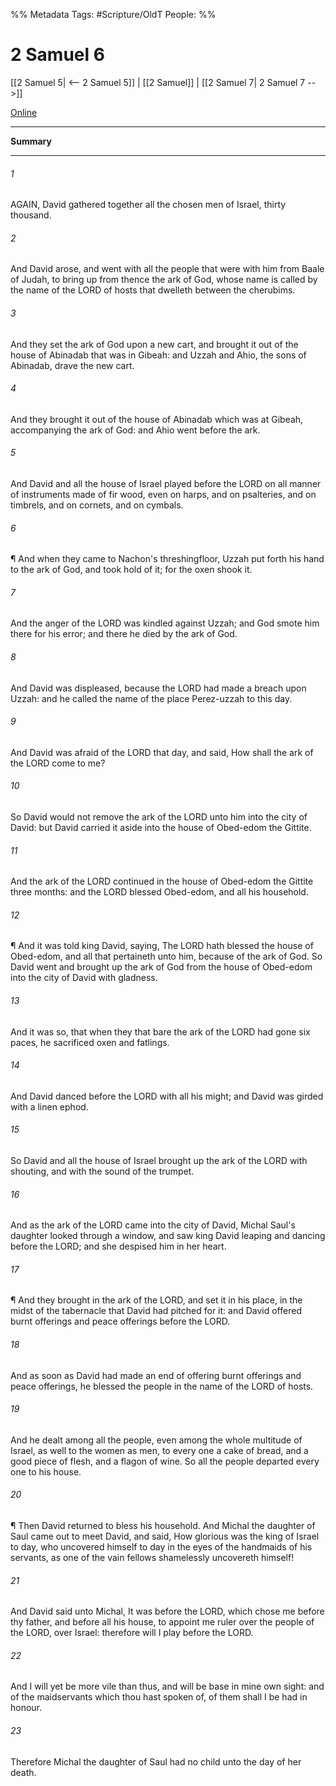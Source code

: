 

%% Metadata
Tags: #Scripture/OldT
People: 
%%
# 2 Samuel 6
[[2 Samuel 5| <-- 2 Samuel 5]] | [[2 Samuel]] | [[2 Samuel 7| 2 Samuel 7 -->]]

[Online](https://churchofjesuschrist.org/study/scriptures/ot/2-sam/6?lang=eng)

---
__Summary__



---

###### 1
AGAIN, David gathered together all the chosen men of Israel, thirty thousand.
###### 2
And David arose, and went with all the people that were with him from Baale of Judah, to bring up from thence the ark of God, whose name is called by the name of the LORD of hosts that dwelleth between the cherubims.
###### 3
And they set the ark of God upon a new cart, and brought it out of the house of Abinadab that was in Gibeah: and Uzzah and Ahio, the sons of Abinadab, drave the new cart.
###### 4
And they brought it out of the house of Abinadab which was at Gibeah, accompanying the ark of God: and Ahio went before the ark.
###### 5
And David and all the house of Israel played before the LORD on all manner of instruments made of fir wood, even on harps, and on psalteries, and on timbrels, and on cornets, and on cymbals.
###### 6
¶ And when they came to Nachon's threshingfloor, Uzzah put forth his hand to the ark of God, and took hold of it; for the oxen shook it.
###### 7
And the anger of the LORD was kindled against Uzzah; and God smote him there for his error; and there he died by the ark of God.
###### 8
And David was displeased, because the LORD had made a breach upon Uzzah: and he called the name of the place Perez-uzzah to this day.
###### 9
And David was afraid of the LORD that day, and said, How shall the ark of the LORD come to me?
###### 10
So David would not remove the ark of the LORD unto him into the city of David: but David carried it aside into the house of Obed-edom the Gittite.
###### 11
And the ark of the LORD continued in the house of Obed-edom the Gittite three months: and the LORD blessed Obed-edom, and all his household.
###### 12
¶ And it was told king David, saying, The LORD hath blessed the house of Obed-edom, and all that pertaineth unto him, because of the ark of God.  So David went and brought up the ark of God from the house of Obed-edom into the city of David with gladness.
###### 13
And it was so, that when they that bare the ark of the LORD had gone six paces, he sacrificed oxen and fatlings.
###### 14
And David danced before the LORD with all his might; and David was girded with a linen ephod.
###### 15
So David and all the house of Israel brought up the ark of the LORD with shouting, and with the sound of the trumpet.
###### 16
And as the ark of the LORD came into the city of David, Michal Saul's daughter looked through a window, and saw king David leaping and dancing before the LORD; and she despised him in her heart.
###### 17
¶ And they brought in the ark of the LORD, and set it in his place, in the midst of the tabernacle that David had pitched for it: and David offered burnt offerings and peace offerings before the LORD.
###### 18
And as soon as David had made an end of offering burnt offerings and peace offerings, he blessed the people in the name of the LORD of hosts.
###### 19
And he dealt among all the people, even among the whole multitude of Israel, as well to the women as men, to every one a cake of bread, and a good piece of flesh, and a flagon of wine.  So all the people departed every one to his house.
###### 20
¶ Then David returned to bless his household.  And Michal the daughter of Saul came out to meet David, and said, How glorious was the king of Israel to day, who uncovered himself to day in the eyes of the handmaids of his servants, as one of the vain fellows shamelessly uncovereth himself!
###### 21
And David said unto Michal, It was before the LORD, which chose me before thy father, and before all his house, to appoint me ruler over the people of the LORD, over Israel: therefore will I play before the LORD.
###### 22
And I will yet be more vile than thus, and will be base in mine own sight: and of the maidservants which thou hast spoken of, of them shall I be had in honour.
###### 23
Therefore Michal the daughter of Saul had no child unto the day of her death.



